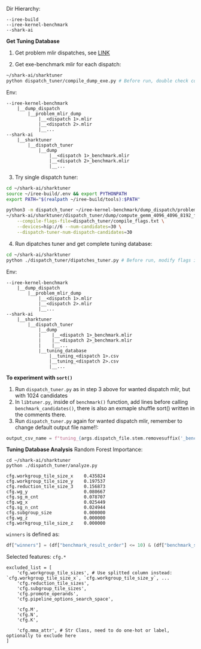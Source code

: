 Dir Hierarchy:
```
--iree-build
--iree-kernel-benchmark
--shark-ai
```

**Get Tuning Database**
1. Get problem mlir dispatches, see [LINK](https://github.com/RattataKing/iree-kernel-benchmark/blob/dump_gemm/dump_dispatch/README.md)

2. Get exe-benchmark mlir for each dispatch:
```bash
~/shark-ai/sharktuner
python dispatch_tuner/compile_dump_exe.py # Before run, double check command flags (ex. gfx device) in run_iree_compile()
```
Env:
```
--iree-kernel-benchmark
    |__dump_dispatch
        |__problem_mlir_dump
            |__<dispatch 1>.mlir
            |__<dispatch 2>.mlir
            |__...
--shark-ai
    |__sharktuner
        |__dispatch_tuner
            |__dump
                |__<dispatch 1>_benchmark.mlir
                |__<dispatch 2>_benchmark.mlir
                |__...
```

3. Try single dispatch tuner:
```bash
cd ~/shark-ai/sharktuner
source ~/iree-build/.env && export PYTHONPATH
export PATH="$(realpath ~/iree-build/tools):$PATH"

python3 -m dispatch_tuner ~/iree-kernel-benchmark/dump_dispatch/problem_mlir_dump/compute_gemm_4096_4096_8192_f16_f32_tB_benchmark.mlir \
~/shark-ai/sharktuner/dispatch_tuner/dump/compute_gemm_4096_4096_8192_f16_f32_tB_benchmark.mlir \
    --compile-flags-file=dispatch_tuner/compile_flags.txt \
    --devices=hip://6 --num-candidates=30 \
    --dispatch-tuner-num-dispatch-candidates=30
```

4. Run dipatches tuner and get complete tuning database:
```bash
cd ~/shark-ai/sharktuner
python ./dispatch_tuner/dipatches_tuner.py # Before run, modify flags in cmd[] in main() to use target device
```
Env:
```
--iree-kernel-benchmark
    |__dump_dispatch
        |__problem_mlir_dump
            |__<dispatch 1>.mlir
            |__<dispatch 2>.mlir
            |__...
--shark-ai
    |__sharktuner
        |__dispatch_tuner
            |__dump
            |    |__<dispatch 1>_benchmark.mlir
            |    |__<dispatch 2>_benchmark.mlir
            |    |__...
            |__tuning_database
                |__tuning_<dispatch 1>.csv
                |__tuning_<dispatch 2>.csv
                |__...
```


**To experiment with `sort()`**
1. Run `dispatch_tuner.py` as in step 3 above for wanted dispatch mlir, but with 1024 candidates
2. In `libtuner.py`, inside of `benchmark()` function, add lines before calling `benchmark_candidates()`, there is also an exmaple shuffle sort() written in the comments there.
3. Run `dispatch_tuner.py` again for wanted dispatch mlir, remember to change default output file name!!:
```python
output_csv_name = f"tuning_{args.dispatch_file.stem.removesuffix('_benchmark')}_shuffle.csv" # Naming example
```


**Tuning Database Analysis**
Random Forest Importance:
```base
cd ~/shark-ai/sharktuner
python ./dispatch_tuner/analyze.py
```
```
cfg.workgroup_tile_size_x    0.435824
cfg.workgroup_tile_size_y    0.197537
cfg.reduction_tile_size_3    0.156873
cfg.wg_y                     0.080667
cfg.sg_m_cnt                 0.078707
cfg.wg_x                     0.025449
cfg.sg_n_cnt                 0.024944
cfg.subgroup_size            0.000000
cfg.wg_z                     0.000000
cfg.workgroup_tile_size_z    0.000000
```

`winners` is defined as:
```python
df["winners"] = (df["benchmark_result_order"] <= 10) & (df["benchmark_speedup"] < 1)
```
Selected features: `cfg.*`
```
excluded_list = [
    'cfg.workgroup_tile_sizes', # Use splitted column instead: `cfg.workgroup_tile_size_x`, `cfg.workgroup_tile_size_y`, ...
    'cfg.reduction_tile_sizes',
    'cfg.subgroup_tile_sizes',
    'cfg.promote_operands',
    'cfg.pipeline_options_search_space',

    'cfg.M',
    'cfg.N',
    'cfg.K',

    'cfg.mma_attr', # Str Class, need to do one-hot or label, optionally to exclude here
]
```